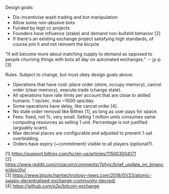 Design goals:

* Dis-incentivise wash trading and bot manipulation
* Allow some non-abusive bots
* Funded by legit cc projects
* Founders have influence (stake) and demand non-bullshit behavior [2]
* If there's an existing exchange project satisfying high standards, of course join it and not reinvent the bicycle

"It will become more about matching supply to demand as opposed to people churning things with bots all day on automated exchanges." -- jy-p [3]

Rules. Subject to change, but must obey design goals above:

* Operations that have cost: place order (store, occupy memory), cancel order (clear memory), execute trade (change state).
* All operations have rate limits per account that are close to skilled humans: 1 op/sec, max ~1000 ops/day.
* Some operations have delay, like cancel order [4].
* No stale order removal like Bittrex [1], as long as user pays for space.
* Fees: fixed, not %, very small. Selling 1 million units consumes same computing resources as selling 1 unit. Percentage is not justified (arguably scam).
* Max decimal places are configurable and adjusted to prevent 1-sat overbidding.
* Orders have expiry (~commitment) visible to all players (optional?).

[1] https://support.bittrex.com/hc/en-us/articles/115003004171  
[2] https://www.reddit.com/r/siacoin/comments/7pfyjc/brief_update_on_binance/dsjci0y/  
[3] https://www.blockchaintechnology-news.com/2018/01/23/atomic-swaps-decentralised-exchange-community-decred/  
[4] https://github.com/p2p/bitcoin-exchange
